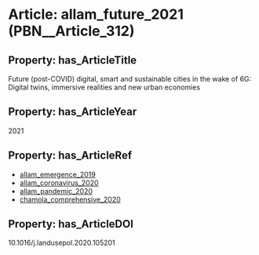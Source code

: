 # Article: __allam_future_2021__ (PBN__Article_312)

## Property: has_ArticleTitle

Future (post-COVID) digital, smart and sustainable cities in the wake of 6G: Digital twins, immersive realities and new urban economies

## Property: has_ArticleYear

2021

## Property: has_ArticleRef

* [allam_emergence_2019](../Article/PBN__Article_15)
* [allam_coronavirus_2020](../Article/PBN__Article_280)
* [allam_pandemic_2020](../Article/PBN__Article_147)
* [chamola_comprehensive_2020](../Article/PBN__Article_313)

## Property: has_ArticleDOI

10.1016/j.landusepol.2020.105201

